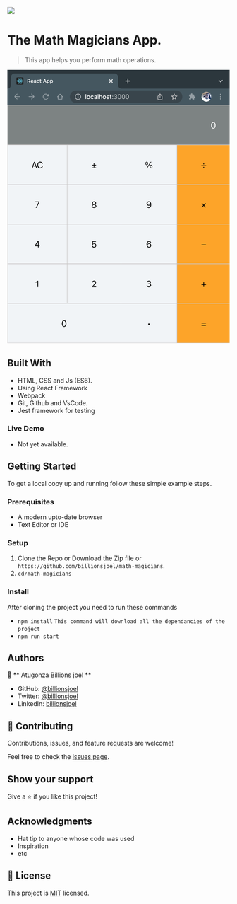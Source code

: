![](https://img.shields.io/badge/Microverse-blueviolet)

# The Math Magicians App.

> This app helps you perform math operations.

![screenshot](./app-screenshot.png)

## Built With

- HTML, CSS and Js (ES6).
- Using React Framework
- Webpack
- Git, Github and VsCode.
- Jest framework for testing

### Live Demo

- Not yet available.

## Getting Started

To get a local copy up and running follow these simple example steps.

### Prerequisites

- A modern upto-date browser
- Text Editor or IDE

### Setup

1.  Clone the Repo or Download the Zip file or `https://github.com/billionsjoel/math-magicians`.
2.  `cd/math-magicians`

### Install

After cloning the project you need to run these commands

- `npm install` `This command will download all the dependancies of the project`
- `npm run start`

## Authors

👤 ** Atugonza Billions joel **

- GitHub: [@billionsjoel](https://github.com/billionsjoel)
- Twitter: [@billionsjoel](https://twitter.com/BillionsJoel)
- LinkedIn: [billionsjoel](https://www.linkedin.com/in/billionsjoel/)

## 🤝 Contributing

Contributions, issues, and feature requests are welcome!

Feel free to check the [issues page](https://github.com/billionsjoel/math-magicians/issues).

## Show your support

Give a ⭐️ if you like this project!

## Acknowledgments

- Hat tip to anyone whose code was used
- Inspiration
- etc

## 📝 License

This project is [MIT](./MIT.md) licensed.
